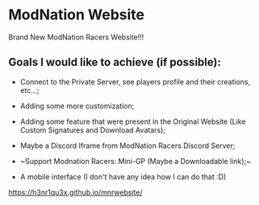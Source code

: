 # ModNation Website
Brand New ModNation Racers Website!!!
## Goals I would like to achieve (if possible):

 - Connect to the Private Server, see players profile and their creations, etc...;
 
 - Adding some more customization;
 
 - Adding some feature that were present in the Original Website (Like Custom Signatures and Download Avatars);
 
 - Maybe a Discord Iframe from ModNation Racers Discord Server;
 
 - ~Support Modnation Racers: Mini-GP (Maybe a Downloadable link);~
 
 - A mobile interface (I don't have any idea how I can do that :D)
 
https://h3nr1qu3x.github.io/mnrwebsite/
